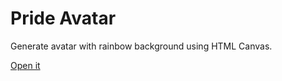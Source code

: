 # Pride Avatar

Generate avatar with rainbow background using HTML Canvas.

[Open it](https://mat-pt.github.io/prideavatar/)
